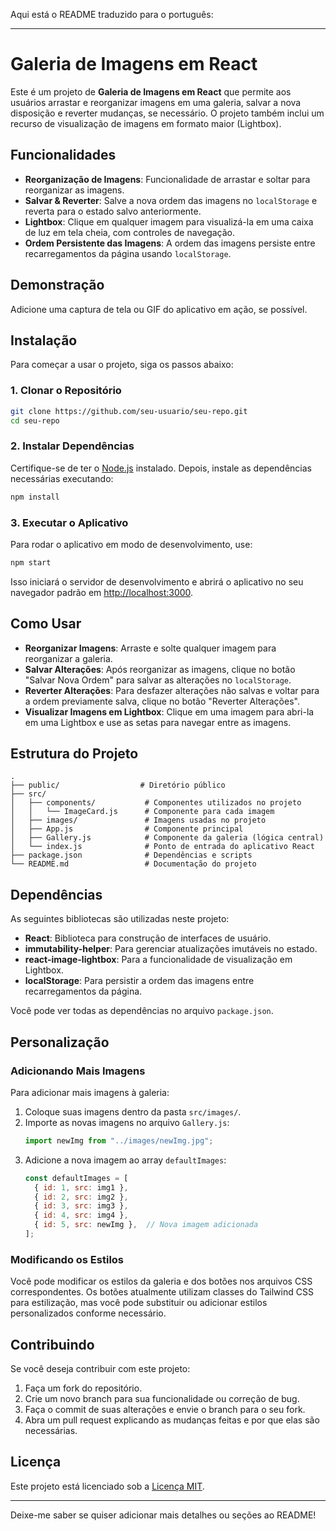Aqui está o README traduzido para o português:

---

# Galeria de Imagens em React

Este é um projeto de **Galeria de Imagens em React** que permite aos usuários arrastar e reorganizar imagens em uma galeria, salvar a nova disposição e reverter mudanças, se necessário. O projeto também inclui um recurso de visualização de imagens em formato maior (Lightbox).

## Funcionalidades

- **Reorganização de Imagens**: Funcionalidade de arrastar e soltar para reorganizar as imagens.
- **Salvar & Reverter**: Salve a nova ordem das imagens no `localStorage` e reverta para o estado salvo anteriormente.
- **Lightbox**: Clique em qualquer imagem para visualizá-la em uma caixa de luz em tela cheia, com controles de navegação.
- **Ordem Persistente das Imagens**: A ordem das imagens persiste entre recarregamentos da página usando `localStorage`.

## Demonstração

Adicione uma captura de tela ou GIF do aplicativo em ação, se possível.

## Instalação

Para começar a usar o projeto, siga os passos abaixo:

### 1. Clonar o Repositório

```bash
git clone https://github.com/seu-usuario/seu-repo.git
cd seu-repo
```

### 2. Instalar Dependências

Certifique-se de ter o [Node.js](https://nodejs.org/) instalado. Depois, instale as dependências necessárias executando:

```bash
npm install
```

### 3. Executar o Aplicativo

Para rodar o aplicativo em modo de desenvolvimento, use:

```bash
npm start
```

Isso iniciará o servidor de desenvolvimento e abrirá o aplicativo no seu navegador padrão em [http://localhost:3000](http://localhost:3000).

## Como Usar

- **Reorganizar Imagens**: Arraste e solte qualquer imagem para reorganizar a galeria.
- **Salvar Alterações**: Após reorganizar as imagens, clique no botão "Salvar Nova Ordem" para salvar as alterações no `localStorage`.
- **Reverter Alterações**: Para desfazer alterações não salvas e voltar para a ordem previamente salva, clique no botão "Reverter Alterações".
- **Visualizar Imagens em Lightbox**: Clique em uma imagem para abri-la em uma Lightbox e use as setas para navegar entre as imagens.

## Estrutura do Projeto

```
.
├── public/                  # Diretório público
├── src/
│   ├── components/           # Componentes utilizados no projeto
│   │   └── ImageCard.js      # Componente para cada imagem
│   ├── images/               # Imagens usadas no projeto
│   ├── App.js                # Componente principal
│   ├── Gallery.js            # Componente da galeria (lógica central)
│   └── index.js              # Ponto de entrada do aplicativo React
├── package.json              # Dependências e scripts
└── README.md                 # Documentação do projeto
```

## Dependências

As seguintes bibliotecas são utilizadas neste projeto:

- **React**: Biblioteca para construção de interfaces de usuário.
- **immutability-helper**: Para gerenciar atualizações imutáveis no estado.
- **react-image-lightbox**: Para a funcionalidade de visualização em Lightbox.
- **localStorage**: Para persistir a ordem das imagens entre recarregamentos da página.
  
Você pode ver todas as dependências no arquivo `package.json`.

## Personalização

### Adicionando Mais Imagens

Para adicionar mais imagens à galeria:

1. Coloque suas imagens dentro da pasta `src/images/`.
2. Importe as novas imagens no arquivo `Gallery.js`:
   ```javascript
   import newImg from "../images/newImg.jpg";
   ```
3. Adicione a nova imagem ao array `defaultImages`:
   ```javascript
   const defaultImages = [
     { id: 1, src: img1 },
     { id: 2, src: img2 },
     { id: 3, src: img3 },
     { id: 4, src: img4 },
     { id: 5, src: newImg },  // Nova imagem adicionada
   ];
   ```

### Modificando os Estilos

Você pode modificar os estilos da galeria e dos botões nos arquivos CSS correspondentes. Os botões atualmente utilizam classes do Tailwind CSS para estilização, mas você pode substituir ou adicionar estilos personalizados conforme necessário.

## Contribuindo

Se você deseja contribuir com este projeto:

1. Faça um fork do repositório.
2. Crie um novo branch para sua funcionalidade ou correção de bug.
3. Faça o commit de suas alterações e envie o branch para o seu fork.
4. Abra um pull request explicando as mudanças feitas e por que elas são necessárias.

## Licença

Este projeto está licenciado sob a [Licença MIT](./LICENSE).

---

Deixe-me saber se quiser adicionar mais detalhes ou seções ao README!
